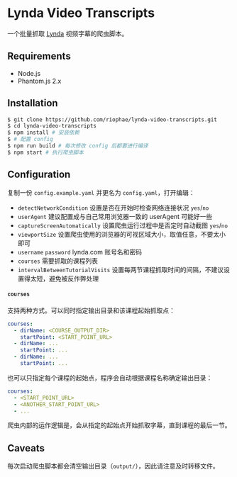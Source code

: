 # Lynda Video Transcripts

一个批量抓取 [Lynda](http://www.lynda.com/) 视频字幕的爬虫脚本。

## Requirements

- Node.js
- Phantom.js 2.x

## Installation

```bash
$ git clone https://github.com/riophae/lynda-video-transcripts.git
$ cd lynda-video-transcripts
$ npm install # 安装依赖
$ # 配置 config
$ npm run build # 每次修改 config 后都要进行编译
$ npm start # 执行爬虫脚本
```

## Configuration

复制一份 `config.example.yaml` 并更名为 `config.yaml`，打开编辑：

- `detectNetworkCondition` 设置是否在开始时检查网络连接状况 `yes`/`no`
- `userAgent` 建议配置成与自己常用浏览器一致的 userAgent 可能好一些
- `captureScreenAutomatically` 设置爬虫运行过程中是否定时自动截图 `yes`/`no`
- `viewportSize` 设置爬虫使用的浏览器的可视区域大小，取值任意，不要太小即可
- `username` `password` lynda.com 账号名和密码
- `courses` 需要抓取的课程列表
- `intervalBetweenTutorialVisits` 设置每两节课程抓取时间的间隔，不建议设置得太短，避免被反作弊处理

#### `courses`

支持两种方式。可以同时指定输出目录和该课程起始抓取点：

```yaml
courses:
  - dirName: <COURSE_OUTPUT_DIR>
    startPoint: <START_POINT_URL>
  - dirName: ...
    startPoint: ...
  - dirName: ...
    startPoint: ...
```

也可以只指定每个课程的起始点，程序会自动根据课程名称确定输出目录：

```yaml
courses:
  - <START_POINT_URL>
  - <ANOTHER_START_POINT_URL>
  - ...
```

爬虫内部的运作逻辑是，会从指定的起始点开始抓取字幕，直到课程的最后一节。

## Caveats

每次启动爬虫脚本都会清空输出目录（`output/`），因此请注意及时转移文件。
